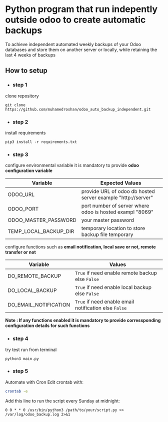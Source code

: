 # Python program that run indepently outside odoo to create automatic backups
To achieve independent automated weekly backups of your Odoo databases and store them on another server or locally, while retaining the last 4 weeks of backups

## How to setup

- ### step 1
 
clone repository
```
git clone https://github.com/muhamedroshan/odoo_auto_backup_independent.git
```
- ### step 2

install requirements
```
pip3 install -r requirements.txt
```

- ### step 3

configure environmental variable
it is mandatory to provide **odoo configuration variable**

| Variable | Expected Values |
|----------|-----------------|
| ODOO_URL | provide URL of odoo db hosted server example "http://server" |
| ODOO_PORT | port number of server where odoo is hosted exampl "8069" |
| ODOO_MASTER_PASSWORD | your master password |
| TEMP_LOCAL_BACKUP_DIR | temporary location to store backup file temporary |

configure functions such as **email notification, local save or not, remote transfer or not**

| Variable | Values |
|----------|--------|
| DO_REMOTE_BACKUP | `True` if need enable remote backup else `False` |
| DO_LOCAL_BACKUP | `True` if need enable local backup else `False` |
| DO_EMAIL_NOTIFICATION | `True` if need enable email notification else `False` |

**Note : If any functions enabled it is mandatory to provide corressponding configuration details for such functions**

- ### step 4

try test run from terminal
```
python3 main.py
```
- ### step 5

Automate with Cron
Edit crontab with:
```bash
crontab -e
```
Add this line to run the script every Sunday at midnight:
```
0 0 * * 0 /usr/bin/python3 /path/to/your/script.py >> /var/log/odoo_backup.log 2>&1

```
